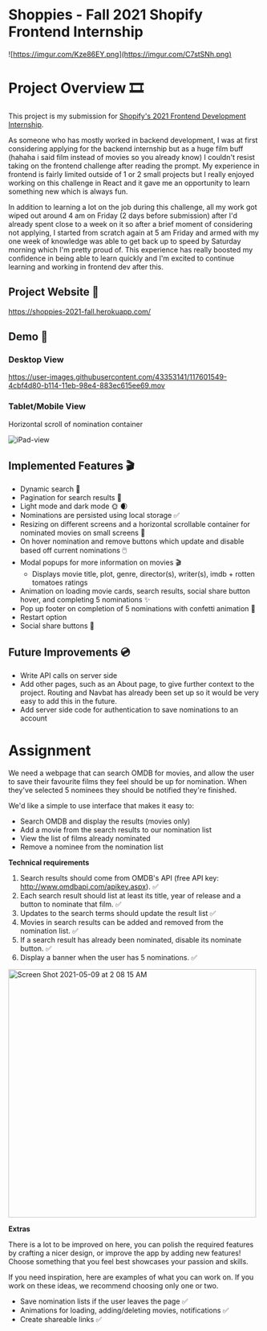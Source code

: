 # Shoppies - Fall 2021 Shopify Frontend Internship

![https://imgur.com/Kze86EY.png](https://imgur.com/C7stSNh.png)

# Project Overview 🎞️

This project is my submission for [Shopify's 2021 Frontend Development Internship](https://docs.google.com/document/d/1SdR9rQpocsH5rPTOcxr9noqHRld5NJlylKO9Hf94U8U/edit#heading=h.py0wnvufbhj3).

As someone who has mostly worked in backend development, I was at first considering applying for the backend internship but as a huge film buff (hahaha i said film instead of movies so you already know) I couldn't resist taking on the frontend challenge after reading the prompt. My experience in frontend is fairly limited outside of 1 or 2 small projects but I really enjoyed working on this challenge in React and it gave me an opportunity to learn something new which is always fun. 

In addition to learning a lot on the job during this challenge, all my work got wiped out around 4 am on Friday (2 days before submission) after I'd already spent close to a week on it so after a brief moment of considering not applying, I started from scratch again at 5 am Friday and armed with my one week of knowledge was able to get back up to speed by Saturday morning which I'm pretty proud of. This experience has really boosted my confidence in being able to learn quickly and I'm excited to continue learning and working in frontend dev after this.

## Project Website 🍿
https://shoppies-2021-fall.herokuapp.com/

## Demo 🎥

### Desktop View

https://user-images.githubusercontent.com/43353141/117601549-4cbf4d80-b114-11eb-98e4-883ec615ee69.mov


### Tablet/Mobile View
Horizontal scroll of nomination container

![iPad-view](https://user-images.githubusercontent.com/43353141/117564542-234de580-b072-11eb-8b41-f7192665ab3f.gif)



## Implemented Features 🎬
- Dynamic search 🔎
- Pagination for search results 📄
- Light mode and dark mode 🌞 🌒
- Nominations are persisted using local storage ✅
- Resizing on different screens and a horizontal scrollable container for nominated movies on small screens 📱
- On hover nomination and remove buttons which update and disable based off current nominations 🖱️
- Modal popups for more information on movies 🎬
  - Displays movie title, plot, genre, director(s), writer(s), imdb + rotten tomatoes ratings
- Animation on loading movie cards, search results, social share button hover, and completing 5 nominations ✨
- Pop up footer on completion of 5 nominations with confetti animation 🎉
- Restart option
- Social share buttons 🤝


## Future Improvements 💿
- Write API calls on server side
- Add other pages, such as an About page, to give further context to the project. Routing and Navbat has already been set up so it would be very easy to add this in the future.
- Add server side code for authentication to save nominations to an account

# Assignment
We need a webpage that can search OMDB for movies, and allow the user to save their favourite films they feel should be up for nomination. When they've selected 5 nominees they should be notified they're finished.

We'd like a simple to use interface that makes it easy to:
- Search OMDB and display the results (movies only)
- Add a movie from the search results to our nomination list
- View the list of films already nominated
- Remove a nominee from the nomination list

**Technical requirements**
1. Search results should come from OMDB's API (free API key: http://www.omdbapi.com/apikey.aspx). ✅
2. Each search result should list at least its title, year of release and a button to nominate that film. ✅
3. Updates to the search terms should update the result list ✅
4. Movies in search results can be added and removed from the nomination list. ✅
5. If a search result has already been nominated, disable its nominate button. ✅
6. Display a banner when the user has 5 nominations. ✅


<img width="494" alt="Screen Shot 2021-05-09 at 2 08 15 AM" src="https://user-images.githubusercontent.com/43353141/117563434-72444c80-b06b-11eb-914a-3e83b7fc2a95.png">

**Extras**

There is a lot to be improved on here, you can polish the required features by crafting a nicer design, or improve the app by adding new features! Choose something that you feel best showcases your passion and skills.

If you need inspiration, here are examples of what you can work on. If you work on these ideas, we recommend choosing only one or two.

- Save nomination lists if the user leaves the page ✅
- Animations for loading, adding/deleting movies, notifications ✅
- Create shareable links ✅
